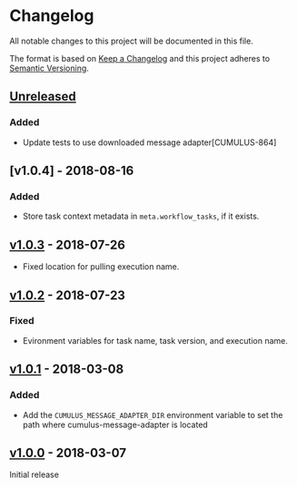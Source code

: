# Changelog
All notable changes to this project will be documented in this file.

The format is based on [Keep a Changelog](http://keepachangelog.com/en/1.0.0/)
and this project adheres to [Semantic Versioning](http://semver.org/spec/v2.0.0.html).

## [Unreleased]
### Added
- Update tests to use downloaded message adapter[CUMULUS-864]

## [v1.0.4] - 2018-08-16
### Added

- Store task context metadata in `meta.workflow_tasks`, if it exists.

## [v1.0.3] - 2018-07-26

- Fixed location for pulling execution name.

## [v1.0.2] - 2018-07-23
### Fixed

- Evironment variables for task name, task version, and execution name.

## [v1.0.1] - 2018-03-08
### Added

- Add the `CUMULUS_MESSAGE_ADAPTER_DIR` environment variable to set the path where cumulus-message-adapter is located

## [v1.0.0] - 2018-03-07

Initial release

[Unreleased]: https://github.com/cumulus-nasa/cumulus-cumulus-message-adapter-js/compare/v1.0.3...HEAD
[v1.0.3]: https://github.com/cumulus-nasa/cumulus-cumulus-message-adapter-js/compare/v1.0.2...v1.0.3
[v1.0.2]: https://github.com/cumulus-nasa/cumulus-cumulus-message-adapter-js/compare/v1.0.1...v1.0.2
[v1.0.1]: https://github.com/cumulus-nasa/cumulus-cumulus-message-adapter-js/compare/v1.0.0...v1.0.1
[v1.0.0]: https://github.com/cumulus-nasa/cumulus-message-adapter-js/tree/v1.0.0
